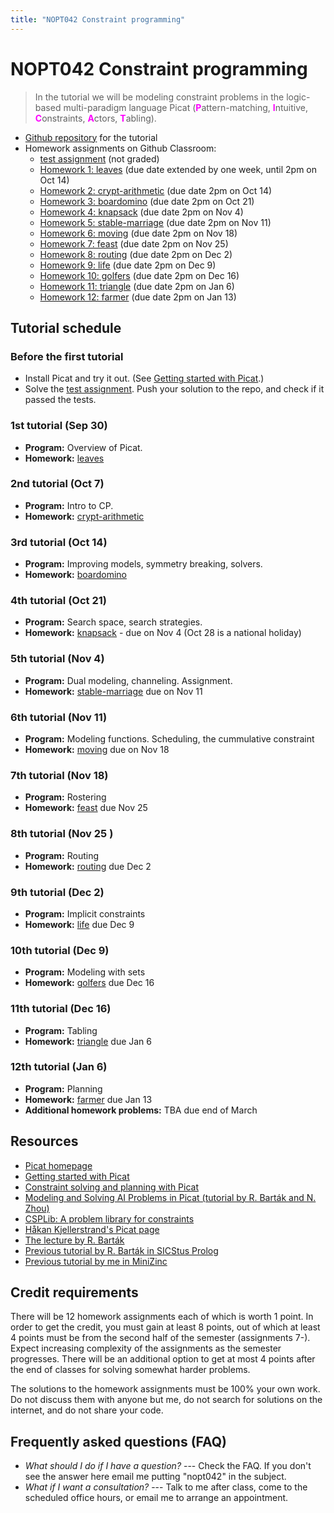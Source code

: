 ```yaml
---
title: "NOPT042 Constraint programming"
---
```


# NOPT042 Constraint programming

> In the tutorial we will be modeling constraint problems in the logic-based multi-paradigm language Picat 
    (<span style="color:fuchsia">**P**</span>attern-matching,
    <span style="color:fuchsia">**I**</span>ntuitive,
    <span style="color:fuchsia">**C**</span>onstraints,
    <span style="color:fuchsia">**A**</span>ctors,
    <span style="color:fuchsia">**T**</span>abling).

<!--
* [GitHub Classroom](https://classroom.github.com/classrooms/111507671-nopt042-tutorial) for classwork and homework assignments
-->

* [Github repository](https://github.com/jbulin-mff-uk/nopt042) for the tutorial
* Homework assignments on Github Classroom:
    - [test assignment](https://classroom.github.com/a/1ZJRMLa6) (not graded)
    - [Homework 1: leaves](https://classroom.github.com/a/SR6S7hUf) (due date extended by one week, until 2pm on Oct 14)
    - [Homework 2: crypt-arithmetic](https://classroom.github.com/a/vu6gMI8t) (due date 2pm on Oct 14)
    - [Homework 3: boardomino](https://classroom.github.com/a/grmdbx-S) (due date 2pm on Oct 21)
    - [Homework 4: knapsack](https://classroom.github.com/a/vZFFbU1t) (due date 2pm on Nov 4)
    - [Homework 5: stable-marriage](https://classroom.github.com/a/hB1TlTnz) (due date 2pm on Nov 11)
    - [Homework 6: moving](https://classroom.github.com/a/_Y3A7opJ) (due date 2pm on Nov 18)
    - [Homework 7: feast](https://classroom.github.com/a/MjThrY8R) (due date 2pm on Nov 25)
    - [Homework 8: routing](https://classroom.github.com/a/YPJdXoSh) (due date 2pm on Dec 2)
    - [Homework 9: life](https://classroom.github.com/a/gYNSo8NO) (due date 2pm on Dec 9)
    - [Homework 10: golfers](https://classroom.github.com/a/NCxkvoPf) (due date 2pm on Dec 16)
    - [Homework 11: triangle](https://classroom.github.com/a/6t1247tM) (due date 2pm on Jan 6)
    - [Homework 12: farmer](https://classroom.github.com/a/9HmbOiKX) (due date 2pm on Jan 13)

    
## Tutorial schedule

### Before the first tutorial

* Install Picat and try it out. (See [Getting started with Picat](http://picat-lang.org/download/get_started.pdf).)
* Solve the [test assignment](https://classroom.github.com/a/1ZJRMLa6). Push your solution to the repo, and check if it passed the tests.

### 1st tutorial (Sep 30)

* **Program:** Overview of Picat.
* **Homework:** [leaves](https://classroom.github.com/a/SR6S7hUf)

### 2nd tutorial (Oct 7)

* **Program:** Intro to CP.
* **Homework:** [crypt-arithmetic](https://classroom.github.com/a/vu6gMI8t)

### 3rd tutorial (Oct 14)

* **Program:** Improving models, symmetry breaking, solvers.
* **Homework:** [boardomino](https://classroom.github.com/a/grmdbx-S)

### 4th tutorial (Oct 21)

* **Program:** Search space, search strategies.
* **Homework:** [knapsack](https://classroom.github.com/a/vZFFbU1t) - due on Nov 4 (Oct 28 is a national holiday)

### 5th tutorial (Nov 4)

* **Program:** Dual modeling, channeling. Assignment.
* **Homework:** [stable-marriage](https://classroom.github.com/a/hB1TlTnz) due on Nov 11

### 6th tutorial (Nov 11)

* **Program:** Modeling functions. Scheduling, the cummulative constraint
* **Homework:** [moving](https://classroom.github.com/a/_Y3A7opJ) due on Nov 18

### 7th tutorial (Nov 18)

* **Program:** Rostering
* **Homework:** [feast](https://classroom.github.com/a/MjThrY8R) due Nov 25

### 8th tutorial (Nov 25 )

* **Program:** Routing
* **Homework:** [routing](https://classroom.github.com/a/YPJdXoSh) due Dec 2

### 9th tutorial (Dec 2)

* **Program:** Implicit constraints
* **Homework:** [life](https://classroom.github.com/a/gYNSo8NO) due Dec 9

### 10th tutorial (Dec 9)

* **Program:** Modeling with sets
* **Homework:** [golfers](https://classroom.github.com/a/NCxkvoPf) due Dec 16

### 11th tutorial (Dec 16)

* **Program:** Tabling
* **Homework:** [triangle](https://classroom.github.com/a/6t1247tM) due Jan 6

### 12th tutorial (Jan 6)

* **Program:** Planning
* **Homework:** [farmer](https://classroom.github.com/a/9HmbOiKX) due Jan 13
* **Additional homework problems:** TBA due end of March

## Resources

* [Picat homepage](https://picat-lang.org)
* [Getting started with Picat](http://picat-lang.org/download/get_started.pdf)
* [Constraint solving and planning with Picat](https://picat-lang.org/picatbook2015.html)
* [Modeling and Solving AI Problems in Picat
(tutorial by R. Barták and N. Zhou)](http://ktiml.mff.cuni.cz/~bartak/AAAI2017/)
* [CSPLib: A problem library for constraints](https://www.csplib.org)
* [Håkan Kjellerstrand's Picat page](https://hakank.org/picat)
* [The lecture by R. Barták](https://ktiml.mff.cuni.cz/~bartak/podminky)
* [Previous tutorial by R. Barták in SICStus Prolog](https://ktiml.mff.cuni.cz/~bartak/podminky/#cviceni)
* [Previous tutorial by me in MiniZinc](https://dl1.cuni.cz/course/view.php?id=10544)

## Credit requirements

There will be 12 homework assignments each of which is worth 1 point. In order to get the credit, you must gain at least 8 points, out of which at least 4 points must be from the second half of the semester (assignments 7-). Expect increasing complexity of the assignments as the semester progresses. There will be an additional option to get at most 4 points after the end of classes for solving somewhat harder problems.

The solutions to the homework assignments must be 100% your own work. Do not discuss them with anyone but me, do not search for solutions on the internet, and do not share your code.

## Frequently asked questions (FAQ)

* _What should I do if I have a question?_ --- Check the FAQ. If you don't see the answer here email me putting "nopt042" in the subject.
* _What if I want a consultation?_ --- Talk to me after class, come to the scheduled office hours, or email me to arrange an appointment.
